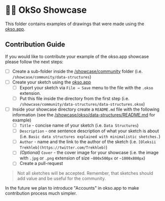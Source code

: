# ✍🏻 OkSo Showcase

This folder contains examples of drawings that were made using the [okso.app](https://okso.app).

## Contribution Guide

If you would like to contribute your example of the okso.app showcase please follow the next steps:

- [ ] Create a sub-folder inside the [/showcase/community](./community/) folder (i.e. `/showcase/community/data-structures`)
- [ ] Create your sketch using the [okso.app](https://okso.app)
  - [ ] Export your sketch via `File → Save` menu to the file with the `.okso` extension.
  - [ ] Put this file inside the directory from the first step (i.e. `/showcase/community/data-structures/data-structures.okso`)
- [ ] Inside your showcase directory create a `README.md` file with the following information (see the [/showcase/okso/data-structures/README.md](./okso/data-structures/README.md) for example)
  - [ ] `Title` - concise name of your sketch (i.e. `Data Structures`)
  - [ ] `Description` - one sentence description of what your sketch is about (i.e. `Basic data structures explained with minimalistic sketches.`)
  - [ ] `Author` - name and the link to the author of the sketch (i.e. `[Oleksii Trekhleb](https://twitter.com/Trekhleb)`)
  - [ ] _(Optional)_ `Cover` - the cover image for your showcase (i.e. the image with `.jpg` or `.png` extension of size `~800x500px` or `~1000x800px`)
  - [ ] Create a pull-request

> Not all sketches will be accepted. Remember, that sketches should add value and be useful for the community.

In the future we plan to introduce "Accounts" in okso.app to make contribution process much simpler. 
